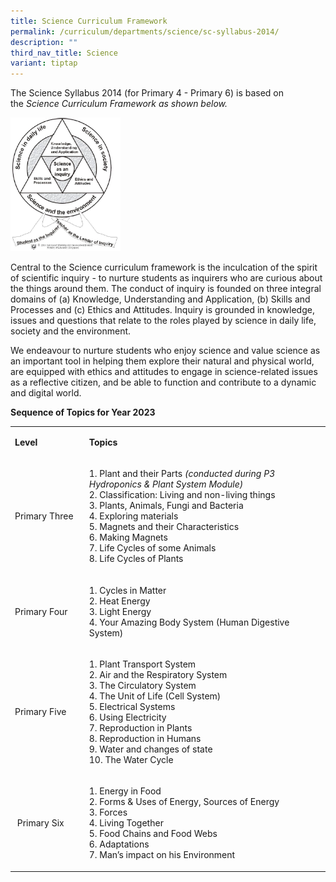```yaml
---
title: Science Curriculum Framework
permalink: /curriculum/departments/science/sc-syllabus-2014/
description: ""
third_nav_title: Science
variant: tiptap
---
```

<p>The Science Syllabus 2014 (for Primary 4 - Primary  6) is based on the&nbsp;<em class="">Science Curriculum Framework as shown below.</em></p>
<img src="/images/2021%20SCI%20-%20pic%201.png" style="width:35%">
<p>Central to the Science curriculum framework is the inculcation of the spirit of scientific inquiry - to nurture students as inquirers who are curious about the things around them. The conduct of inquiry is founded on three integral domains of (a) Knowledge, Understanding and Application, (b) Skills and Processes and (c) Ethics and Attitudes. Inquiry is grounded in knowledge, issues and questions that relate to the roles played by science in daily life, society and the environment.</p>
<p>We endeavour to nurture students who enjoy science and value science as an important tool in helping them explore their natural and physical world, are equipped with ethics and attitudes to engage in science-related issues as a reflective citizen, and be able to function and contribute to a dynamic and digital world.</p>
<p><strong>Sequence of Topics for Year 2023</strong></p>
<table width="0">
<tbody>
<tr>
<td width="120">
<p><strong>Level</strong></p>
</td>
<td width="450">
<p><strong>Topics</strong></p>
</td>
</tr>
<tr>
<td width="120">
<p>Primary Three</p>
</td>
<td width="450">
<p>1. Plant and their Parts&nbsp;<em>(conducted during P3 Hydroponics &amp; Plant System Module)</em><br>2. Classification: Living and non-living things<br>3. Plants, Animals, Fungi and Bacteria<br>4. Exploring materials<br>5. Magnets and their Characteristics<br>6. Making Magnets<br>7. Life Cycles of some Animals<br>8. Life Cycles of Plants</p>
</td>
</tr>
<tr>
<td width="120">
<p>Primary Four</p>
</td>
<td width="450">
<p>1. Cycles in Matter<br>2. Heat Energy<br>3. Light Energy<br>4. Your Amazing Body System (Human Digestive System)</p>
</td>
</tr>
<tr>
<td width="120">
<p>Primary Five</p>
</td>
<td width="450">
<p>1. Plant Transport System<br>2. Air and the Respiratory System<br>3. The Circulatory System<br>4. The Unit of Life (Cell System)<br>5. Electrical Systems<br>6. Using Electricity<br>7. Reproduction in Plants<br>8. Reproduction in Humans<br>9. Water and changes of state<br>10. The Water Cycle</p>
</td>
</tr>
<tr>
<td width="120">
<p>&nbsp;Primary Six</p>
</td>
<td width="450">
<p>1. Energy in Food<br>2. Forms &amp; Uses of Energy, Sources of Energy<br>3. Forces<br>4. Living Together<br>5. Food Chains and Food Webs<br>6. Adaptations<br>7. Man’s impact on his Environment</p>
</td>
</tr>
</tbody>
</table>